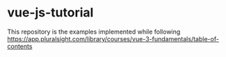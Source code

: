 # vue-js-tutorial

This repository is the examples implemented while following https://app.pluralsight.com/library/courses/vue-3-fundamentals/table-of-contents
